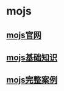 # mojs
##  [mojs官网](https://mojs.github.io/tutorials/shape-swirl/)
##  [mojs基础知识](/mojs/mojs.html)
##  [mojs完整案例](/mojs/mojsCase.html)